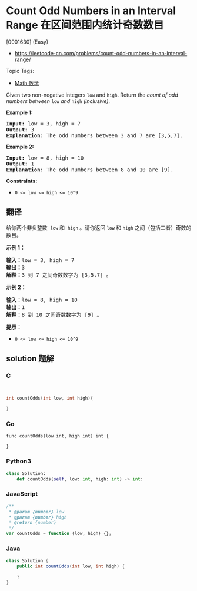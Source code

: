# Count Odd Numbers in an Interval Range 在区间范围内统计奇数数目

[0001630] (Easy)

- https://leetcode-cn.com/problems/count-odd-numbers-in-an-interval-range/

Topic Tags:

- [Math 数学](https://leetcode-cn.com/tag/math/)

Given two non-negative integers `low` and `high`. Return the _count of odd numbers between_ `low` _and_ `high` _(inclusive)_.

**Example 1:**

<pre><strong>Input:</strong> low = 3, high = 7
<strong>Output:</strong> 3
<b>Explanation: </b>The odd numbers between 3 and 7 are [3,5,7].</pre>

**Example 2:**

<pre><strong>Input:</strong> low = 8, high = 10
<strong>Output:</strong> 1
<b>Explanation: </b>The odd numbers between 8 and 10 are [9].</pre>

**Constraints:**

- `0 <= low <= high <= 10^9`

## 翻译

给你两个非负整数  `low` 和  `high` 。请你返回 `low` 和 `high` 之间（包括二者）奇数的数目。

**示例 1：**

<pre><strong>输入：</strong>low = 3, high = 7
<strong>输出：</strong>3
<strong>解释：</strong>3 到 7 之间奇数数字为 [3,5,7] 。</pre>

**示例 2：**

<pre><strong>输入：</strong>low = 8, high = 10
<strong>输出：</strong>1
<strong>解释：</strong>8 到 10 之间奇数数字为 [9] 。</pre>

**提示：**

- `0 <= low <= high <= 10^9`

## solution 题解

### C

```c


int countOdds(int low, int high){

}
```

### Go

```golang
func countOdds(low int, high int) int {

}
```

### Python3

```python
class Solution:
    def countOdds(self, low: int, high: int) -> int:
```

### JavaScript

```javascript
/**
 * @param {number} low
 * @param {number} high
 * @return {number}
 */
var countOdds = function (low, high) {};
```

### Java

```java
class Solution {
    public int countOdds(int low, int high) {

    }
}
```
